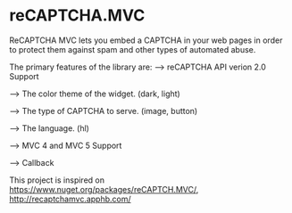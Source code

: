 # reCAPTCHA.MVC
ReCAPTCHA MVC lets you embed a CAPTCHA in your web pages in order to protect them against spam and other types of automated abuse.

The primary features of the library are:
--> reCAPTCHA API verion 2.0 Support

--> The color theme of the widget. (dark, light)

--> The type of CAPTCHA to serve. (image, button)

--> The language. (hl)

--> MVC 4 and MVC 5 Support

--> Callback


This project is inspired on https://www.nuget.org/packages/reCAPTCH.MVC/, http://recaptchamvc.apphb.com/
